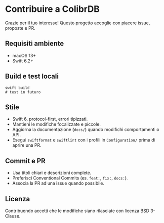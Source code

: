 Contribuire a ColibrDB
=======================

Grazie per il tuo interesse! Questo progetto accoglie con piacere issue, proposte e PR.

Requisiti ambiente
--
- macOS 13+
- Swift 6.2+

Build e test locali
--
```
swift build
# test in futuro
```

Stile
--
- Swift 6, protocol-first, errori tipizzati.
- Mantieni le modifiche focalizzate e piccole.
- Aggiorna la documentazione (`docs/`) quando modifichi comportamenti o API.
- Esegui `swiftformat` e `swiftlint` con i profili in `Configuration/` prima di aprire una PR.

Commit e PR
--
- Usa titoli chiari e descrizioni complete.
- Preferisci Conventional Commits (es. `feat:`, `fix:`, `docs:`).
- Associa la PR ad una issue quando possibile.

Licenza
--
Contribuendo accetti che le modifiche siano rilasciate con licenza BSD 3-Clause.

